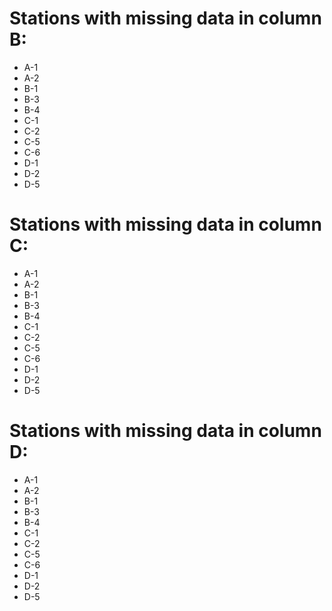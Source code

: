 # Stations with missing data in column B:

- A-1 
- A-2 
- B-1 
- B-3 
- B-4 
- C-1 
- C-2 
- C-5 
- C-6 
- D-1 
- D-2 
- D-5

# Stations with missing data in column C:

- A-1 
- A-2 
- B-1 
- B-3 
- B-4 
- C-1 
- C-2 
- C-5 
- C-6 
- D-1 
- D-2 
- D-5

# Stations with missing data in column D:

- A-1 
- A-2 
- B-1 
- B-3 
- B-4 
- C-1 
- C-2 
- C-5 
- C-6 
- D-1 
- D-2 
- D-5
